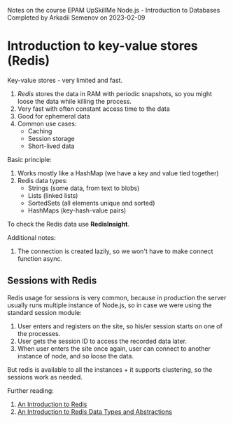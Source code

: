 Notes on the course EPAM UpSkillMe Node.js - Introduction to Databases
Completed by Arkadii Semenov on 2023-02-09

# Introduction to key-value stores (Redis)

Key-value stores - very limited and fast.

1. _Redis_ stores the data in RAM with periodic snapshots, so you might loose the data while killing the process.
2. Very fast with often constant access time to the data
3. Good for ephemeral data
4. Common use cases:
   - Caching
   - Session storage
   - Short-lived data

Basic principle:

1. Works mostly like a HashMap (we have a key and value tied together)
2. Redis data types:
   - Strings (some data, from text to blobs)
   - Lists (linked lists)
   - SortedSets (all elements unique and sorted)
   - HashMaps (key-hash-value pairs)

To check the Redis data use **RedisInsight**.

Additional notes:

1. The connection is created lazily, so we won't have to make connect function async.

## Sessions with Redis

Redis usage for sessions is very common, because in production the server usually runs multiple
instance of Node.js, so in case we were using the standard session module:

1. User enters and registers on the site, so his/er session starts on one of the processes.
2. User gets the session ID to access the recorded data later.
3. When user enters the site once again, user can connect to another instance of node, and so loose the data.

But redis is available to all the instances + it supports clustering, so the sessions work as needed.

Further reading:

1. [An Introduction to Redis](https://redis.io/topics/introduction)
2. [An Introduction to Redis Data Types and Abstractions](https://redis.io/topics/data-types-intro)
